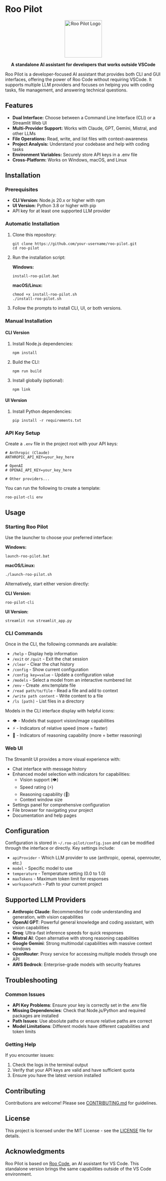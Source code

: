 # Roo Pilot

<p align="center">
  <img src="assets/icons/rocket.png" alt="Roo Pilot Logo" width="120"/>
</p>

<p align="center">
  <b>A standalone AI assistant for developers that works outside VSCode</b>
</p>

Roo Pilot is a developer-focused AI assistant that provides both CLI and GUI interfaces, offering the power of Roo Code without requiring VSCode. It supports multiple LLM providers and focuses on helping you with coding tasks, file management, and answering technical questions.

## Features

- **Dual Interface:** Choose between a Command Line Interface (CLI) or a Streamlit Web UI
- **Multi-Provider Support:** Works with Claude, GPT, Gemini, Mistral, and other LLMs
- **File Operations:** Read, write, and list files with context-awareness
- **Project Analysis:** Understand your codebase and help with coding tasks
- **Environment Variables:** Securely store API keys in a .env file
- **Cross-Platform:** Works on Windows, macOS, and Linux

## Installation

### Prerequisites

- **CLI Version:** Node.js 20.x or higher with npm
- **UI Version:** Python 3.8 or higher with pip
- API key for at least one supported LLM provider

### Automatic Installation

1. Clone this repository:
   ```
   git clone https://github.com/your-username/roo-pilot.git
   cd roo-pilot
   ```

2. Run the installation script:
   
   **Windows:**
   ```
   install-roo-pilot.bat
   ```
   
   **macOS/Linux:**
   ```
   chmod +x install-roo-pilot.sh
   ./install-roo-pilot.sh
   ```

3. Follow the prompts to install CLI, UI, or both versions.

### Manual Installation

#### CLI Version

1. Install Node.js dependencies:
   ```
   npm install
   ```

2. Build the CLI:
   ```
   npm run build
   ```

3. Install globally (optional):
   ```
   npm link
   ```

#### UI Version

1. Install Python dependencies:
   ```
   pip install -r requirements.txt
   ```

### API Key Setup

Create a `.env` file in the project root with your API keys:

```
# Anthropic (Claude)
ANTHROPIC_API_KEY=your_key_here

# OpenAI
# OPENAI_API_KEY=your_key_here

# Other providers...
```

You can run the following to create a template:
```
roo-pilot-cli env
```

## Usage

### Starting Roo Pilot

Use the launcher to choose your preferred interface:

**Windows:**
```
launch-roo-pilot.bat
```

**macOS/Linux:**
```
./launch-roo-pilot.sh
```

Alternatively, start either version directly:

**CLI Version:**
```
roo-pilot-cli
```

**UI Version:**
```
streamlit run streamlit_app.py
```

### CLI Commands

Once in the CLI, the following commands are available:

- `/help` - Display help information
- `/exit` or `/quit` - Exit the chat session
- `/clear` - Clear the chat history
- `/config` - Show current configuration
- `/config key=value` - Update a configuration value
- `/models` - Select a model from an interactive numbered list
- `/env` - Create .env.template file
- `/read path/to/file` - Read a file and add to context
- `/write path content` - Write content to a file
- `/ls [path]` - List files in a directory

Models in the CLI interface display with helpful icons:
- 👁️ - Models that support vision/image capabilities
- ⚡ - Indicators of relative speed (more = faster)
- 🧠 - Indicators of reasoning capability (more = better reasoning)

### Web UI

The Streamlit UI provides a more visual experience with:

- Chat interface with message history
- Enhanced model selection with indicators for capabilities:
  - Vision support (👁️)
  - Speed rating (⚡)
  - Reasoning capability (🧠)
  - Context window size
- Settings panel for comprehensive configuration
- File browser for navigating your project
- Documentation and help pages

## Configuration

Configuration is stored in `~/.roo-pilot/config.json` and can be modified through the interface or directly. Key settings include:

- `apiProvider` - Which LLM provider to use (anthropic, openai, openrouter, etc.)
- `model` - Specific model to use
- `temperature` - Temperature setting (0.0 to 1.0)
- `maxTokens` - Maximum token limit for responses
- `workspacePath` - Path to your current project

## Supported LLM Providers

- **Anthropic Claude**: Recommended for code understanding and generation, with vision capabilities
- **OpenAI GPT**: Powerful general knowledge and coding assistant, with vision capabilities
- **Groq**: Ultra-fast inference speeds for quick responses
- **Mistral AI**: Open alternative with strong reasoning capabilities
- **Google Gemini**: Strong multimodal capabilities with massive context windows
- **OpenRouter**: Proxy service for accessing multiple models through one API
- **AWS Bedrock**: Enterprise-grade models with security features

## Troubleshooting

### Common Issues

- **API Key Problems**: Ensure your key is correctly set in the .env file
- **Missing Dependencies**: Check that Node.js/Python and required packages are installed
- **Path Issues**: Use absolute paths or ensure relative paths are correct
- **Model Limitations**: Different models have different capabilities and token limits

### Getting Help

If you encounter issues:
1. Check the logs in the terminal output
2. Verify that your API keys are valid and have sufficient quota
3. Ensure you have the latest version installed

## Contributing

Contributions are welcome! Please see [CONTRIBUTING.md](CONTRIBUTING.md) for guidelines.

## License

This project is licensed under the MIT License - see the [LICENSE](LICENSE) file for details.

## Acknowledgments

Roo Pilot is based on [Roo Code](https://github.com/RooVetGit/Roo-Code), an AI assistant for VS Code. This standalone version brings the same capabilities outside of the VS Code environment.